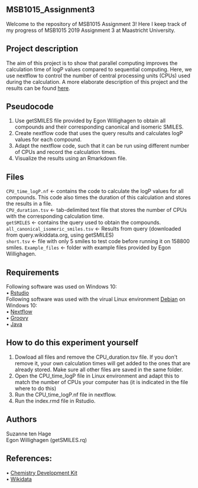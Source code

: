 ## MSB1015_Assignment3
Welcome to the repository of MSB1015 Assignment 3! Here I keep track of my progress of MSB1015 2019 Assignment 3 at Maastricht University.

## Project description 
The aim of this project is to show that parallel computing improves the calculation time of logP values compared to sequential computing. Here, we use nextflow to control the number of central processing units (CPUs) used during the calculation. A more elaborate description of this project and the results can be found [here](https://setenhage.github.io/MSB1015_Assignment3/). 

## Pseudocode 
1. Use getSMILES file provided by Egon Willighagen to obtain all compounds and their corresponding canonical and isomeric SMILES. <br/> 
2. Create nextflow code that uses the query results and calculates logP values for each compound. <br/>
3. Adapt the nextflow code, such that it can be run using different number of CPUs and record the calculation times. <br/>
4. Visualize the results using an Rmarkdown file. <br/>

## Files
`CPU_time_logP.nf` <- contains the code to calculate the logP values for all compounds. This code also times the duration of this calculation and stores the results in a file. </br>
`CPU_duration.tsv` <- tab-delimited text file that stores the number of CPUs with the corresponding calculation time. </br>
`getSMILES` <- contains the query used to obtain the compounds. </br>
`all_canonical_isomeric_smiles.tsv` <- Results from query (downloaded from query.wikiddata.org, using getSMILES) </br>
`short.tsv` <- file with only 5 smiles to test code before running it on 158800 smiles.
`Example_files` <- folder with example files provided by Egon Willighagen. 

## Requirements 
Following software was used on Windows 10: </br>
•	[Rstudio](https://rstudio.com/) </br> 
Following software was used with the virual Linux environment [Debian](https://www.debian.org/index.en.html) on Windows 10: </br> 
•	[Nextflow](https://www.nextflow.io/) </br>
•	[Groovy](https://groovy-lang.org/) </br> 
•	[Java](https://java.com/nl/download/)

## How to do this experiment yourself
1. Dowload all files and remove the CPU_duration.tsv file. If you don't remove it, your own calculation times will get added to the ones that are already stored. Make sure all other files are saved in the same folder. <br/>
2. Open the CPU_time_logP file in Linux environment and adapt this to match the number of CPUs your computer has (it is indicated in the file where to do this) <br/>
3. Run the CPU_time_logP.nf file in nextflow. <br/>
4. Run the index.rmd file in Rstudio. <br/>

## Authors
Suzanne ten Hage </br>
Egon Willighagen (getSMILES.rq)

## References:
•	[Chemistry Development Kit](https://cdk.github.io//) </br>
•	[Wikidata](https://query.wikidata.org) 

